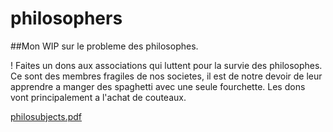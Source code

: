 # philosophers

##Mon WIP sur le probleme des philosophes. 

! Faites un dons aux associations qui luttent pour la survie des philosophes. Ce sont des membres fragiles de nos societes, il est de notre devoir de leur apprendre a manger des spaghetti avec une seule fourchette. Les dons vont principalement a l'achat de couteaux.

[philosubjects.pdf](https://github.com/leitn/philosophers/files/12674668/philosubjects.pdf)
